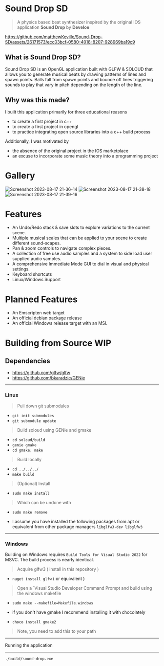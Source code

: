 # Sound Drop SD

> A physics based beat synthesizer inspired by the original IOS application **Sound Drop** by **Develoe**


https://github.com/matthewKeville/Sound-Drop-SD/assets/26171573/ecc03bcf-0580-4018-8207-928969ba19c9



## What is Sound Drop SD?

Sound Drop SD is an OpenGL application built with GLFW & SOLOUD that allows you to generate
musical beats by drawing patterns of lines and spawn points. Balls fall from spawn points and
bounce off lines triggering sounds to play that vary in pitch depending on the length of the line.

## Why was this made?

I built this application primarily for three educational reasons
  - to create a first project in c++
  - to create a first project in opengl
  - to practice integrating open source libraries into a c++ build process

Additionally, I was motivated by
  - the absence of the original project in the IOS marketplace
  - an excuse to incorporate some music theory into a programming project

# Gallery

![Screenshot 2023-08-17 21-36-14](https://github.com/matthewKeville/Sound-Drop-SD/assets/26171573/60a7f042-9913-4e6c-bf7d-1e5a5c26d6d7)
![Screenshot 2023-08-17 21-38-18](https://github.com/matthewKeville/Sound-Drop-SD/assets/26171573/f531ebb7-7426-46c8-9879-b3e6c1c11251)
![Screenshot 2023-08-17 21-39-16](https://github.com/matthewKeville/Sound-Drop-SD/assets/26171573/f1ca5524-b057-4791-9a07-ed4057930889)


# Features

- An Undo/Redo stack & save slots to explore variations to the current scene.
- Multiple musical scales that can be applied to your scene to create different sound-scapes.
- Pan & zoom controls to navigate complex pieces.
- A collection of free use audio samples and a system to side load user supplied audio samples.
- A comprehensive Immediate Mode GUI to dial in visual and physical settings.
- Keyboard shortcuts
- Linux/Windows Support

# Planned Features

- An Emscripten web target
- An official debian package release
- An official Windows release target with an MSI.

# Building from Source WIP

## Dependencies

- https://github.com/glfw/glfw
- https://github.com/bkaradzic/GENie
  
---

### Linux

> Pull down git submodules
- `git init submodules`
- `git submodule update`
> Build soloud using GENie and gmake
- `cd soloud/build`
- `genie gmake`
- `cd gmake; make`
> Build locally
- `cd ../../../`
- `make build`

> (Optional) Install
- `sudo make install`
> Which can be undone with
- `sudo make remove`

* I assume you have installed the following packages from apt or equivalent from other package managers
`libglfw3-dev libglfw3`

---

### Windows

Building on Windows requires `Build Tools for Visual Studio 2022` for MSVC.
The build process is nearly identical.

> Acquire glfw3 ( install in this repository )
- `nuget install glfw` ( or equivalent )
> Open a `Visual Studio Developer Command Prompt and build using the windows makefile
- `sudo make --makefile=Makefile.windows`

* if you don't have gmake I recommend installing it with chocolately
- `choco install gmake2`
> Note, you need to add this to your path

---

Running the application

---

`./build/sound-drop.exe`




